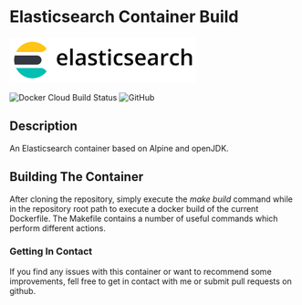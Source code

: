# Elasticsearch Container Build #

![Logo](https://raw.githubusercontent.com/geoffh1977/docker-elasticsearch/master/images/logo.png)

![Docker Cloud Build Status](https://img.shields.io/docker/cloud/build/geoffh1977/elasticsearch.svg?style=plastic)
![GitHub](https://img.shields.io/github/license/geoffh1977/docker-elasticsearch.svg?style=plastic)

## Description ##
An Elasticsearch container based on Alpine and openJDK.

## Building The Container ##
After cloning the repository, simply execute the _make build_ command while in the repository root path to execute a docker build of the current Dockerfile. The Makefile contains a number of useful commands which perform different actions.

### Getting In Contact ###
If you find any issues with this container or want to recommend some improvements, fell free to get in contact with me or submit pull requests on github.
